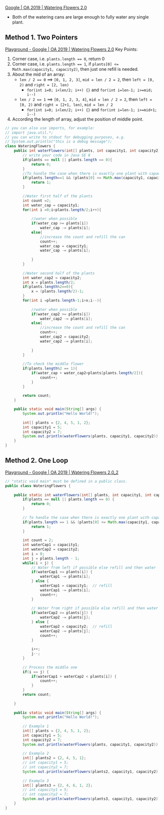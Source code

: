 [Google | OA 2019 | Watering Flowers 2.0](https://leetcode.com/discuss/interview-question/394347/)

* Both of the watering cans are large enough to fully water any single plant.

## Method 1. Two Pointers
[Playground - Google | OA 2019 | Watering Flowers 2.0](https://leetcode.com/playground/Bn9sHVX5)
Key Points:
1. Corner case, i.e. `plants.length == 0`, return 0
2. Corner case, i.e. `plants.length == 1`, if `plants[0] <= Math.max(capacity1, capacity2)`, then just one refill is needed.
3. About the mid of an array:
    * `len / 2 == 0` ==> `[0, 1, 2, 3]`, `mid = len / 2 = 2`, then `left = [0, 2)` and `right = [2, len)`
        * `for(int i=0; i<len/2; i++) {}` and `for(int i=len-1; i>=mid; i--)`
    * `len / 2 == 1` ==> `[0, 1, 2, 3, 4]`, `mid = len / 2 = 2`, then `left = [0, 2)` and `right = [2+1, len)`, `mid = len / 2`
        * `for(int i=0; i<len/2; i++) {}` and `for(int i=len-1; i>=mid+1; i--)` 
4. According the length of array, adjust the position of middle point.
```java
// you can also use imports, for example:
// import java.util.*;
// you can write to stdout for debugging purposes, e.g.
// System.out.println("this is a debug message");
class WateringFlowers {
    public int waterFlowers(int[] plants, int capacity1, int capacity2) {
        // write your code in Java SE 8
        if(plants == null || plants.length == 0){
            return 0;
        }
        //To handle the case when there is exactly one plant with capacity = one of the two can's capacity 
        if(plants.length==1 && (plants[0] <= Math.max(capacity1, capacity1))){
            return 1;
        }
        
        //Water first half of the plants
        int count =2;
        int water_cap = capacity1;
        for(int i =0;i<plants.length/2;i++){
            
            //water when possible
            if(water_cap >= plants[i])
                water_cap -= plants[i];
            else{
                //increase the count and refill the can
                count++;
                water_cap = capacity1;
                water_cap -= plants[i];
                
            }
        }
        
        //Water second half of the plants
        int water_cap2 = capacity2;
        int x = plants.length/2;
        if(plants.length%2==0){
            x = (plants.length/2)-1;
        }
        for(int i =plants.length-1;i>x;i--){
            
            //water when possible
            if(water_cap2 >= plants[i])
                water_cap2 -= plants[i];
            else{
                //increase the count and refill the can
                count++;
                water_cap2 = capacity2;
                water_cap2 -= plants[i];
                
            }
        }
        
        //To check the middle flower
        if(plants.length%2 == 1){
            if(water_cap + water_cap2<plants[plants.length/2]){
                count++;
            }
        }
        
        return count;
    }

    public static void main(String[] args) {
        System.out.println("Hello World!");
        
        int[] plants = {2, 4, 5, 1, 2};
        int capacity1 = 5;
        int capacity2 = 7;
        System.out.println(waterFlowers(plants, capacity1, capacity2));
    }
}
```


## Method 2. One Loop
[Playground - Google | OA 2019 | Watering Flowers 2.0_2](https://leetcode.com/playground/frUbdqUi)
```java
// "static void main" must be defined in a public class.
public class WateringFlowers {
    
    public static int waterFlowers(int[] plants, int capacity1, int capacity2) {
        if(plants == null || plants.length == 0) {
            return 0;
        }
        
        // To handle the case when there is exactly one plant with capacity
        if(plants.length == 1 && (plants[0] <= Math.max(capacity1, capacity2))) {
            return 1;
        }
        
        int count = 2;
        int waterCap1 = capacity1;
        int waterCap2 = capacity2;
        int i = 0;
        int j = plants.length - 1;
        while(i < j) {
            // Water from left if possible else refill and then water
            if(waterCap1 >= plants[i]) {
                waterCap1 -= plants[i];
            } else {
                waterCap1 = capacity1;  // refill
                waterCap1 -= plants[i];
                count++;
            }
            
            // Water from right if possible else refill and then water
            if(waterCap2 >= plants[j]) {
                waterCap2 -= plants[j];
            } else {
                waterCap2 = capacity2;  // refill
                waterCap2 -= plants[j];
                count++;
            }
            
            i++;
            j--;
        }
        
        // Process the middle one
        if(i == j) {
            if(waterCap1 + waterCap2 < plants[i]) {
                count++;
            }
        }
        return count;
        
    }
    
    public static void main(String[] args) {
        System.out.println("Hello World!");
        
        // Example 1
        int[] plants = {2, 4, 5, 1, 2};
        int capacity1 = 5;
        int capacity2 = 7;
        System.out.println(waterFlowers(plants, capacity1, capacity2));
        
        // Example 2
        int[] plants2 = {2, 4, 5, 1};
        // int capacity1 = 5;
        // int capacity2 = 7;
        System.out.println(waterFlowers(plants2, capacity1, capacity2));
        
        // Example 3
        int[] plants3 = {2, 4, 6, 1, 2};
        // int capacity1 = 5;
        // int capacity2 = 7;
        System.out.println(waterFlowers(plants3, capacity1, capacity2));
    }
}
```




